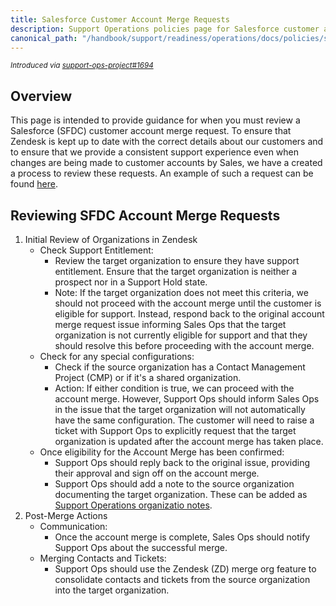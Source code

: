 ```yaml
---
title: Salesforce Customer Account Merge Requests
description: Support Operations policies page for Salesforce customer account merge requests
canonical_path: "/handbook/support/readiness/operations/docs/policies/salesforce_customer_account_merge_requests"
---
```


<sup>*Introduced via [support-ops-project#1694](https://example_company.com/example_company-com/support/support-ops/support-ops-project/-/issues/1694)*</sup>

## Overview

This page is intended to provide guidance for when you must review a Salesforce (SFDC) customer account merge request. To ensure that Zendesk is kept up to date with the correct details about our customers and to ensure that we provide a consistent support experience even when changes are being made to customer accounts by Sales, we have a created a process to review these requests. An example of such a request can be found [here](https://example_company.com/example_company-com/sales-team/field-operations/sales-operations/-/issues/4026).

## Reviewing SFDC Account Merge Requests

1. Initial Review of Organizations in Zendesk
    - Check Support Entitlement:
        - Review the target organization to ensure they have support entitlement. Ensure that the target organization is neither a prospect nor in a Support Hold state.
        - Note: If the target organization does not meet this criteria, we should not proceed with the account merge until the customer is eligible for support. Instead, respond back to the original account merge request issue informing Sales Ops that the target organization is not currently eligible for support and that they should resolve this before proceeding with the account merge.
    - Check for any special configurations:
        - Check if the source organization has a Contact Management Project (CMP) or if it's a shared organization.
        - Action: If either condition is true, we can proceed with the account merge. However, Support Ops should inform Sales Ops in the issue that the target organization will not automatically have the same configuration. The customer will need to raise a ticket with Support Ops to explicitly request that the target organization is updated after the account merge has taken place.
    - Once eligibility for the Account Merge has been confirmed:
        - Support Ops should reply back to the original issue, providing their approval and sign off on the account merge.
        - Support Ops should add a note to the source organization documenting the target organization. These can be added as [Support Operations organizatio notes](handbook/support/readiness/operations/docs/zendesk/organizations/#organization-notes-for-zendesk-global).
2. Post-Merge Actions
    - Communication:
        - Once the account merge is complete, Sales Ops should notify Support Ops about the successful merge.
    - Merging Contacts and Tickets:
        - Support Ops should use the Zendesk (ZD) merge org feature to consolidate contacts and tickets from the source organization into the target organization.
